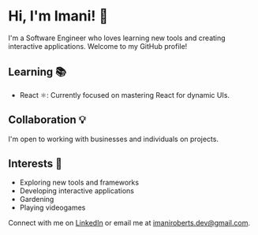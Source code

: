 # Hi, I'm Imani! 👋

I'm a Software Engineer who loves learning new tools and creating interactive applications. Welcome to my GitHub profile!

## Learning 📚

- React ⚛️: Currently focused on mastering React for dynamic UIs.

## Collaboration 💡

I'm open to working with businesses and individuals on projects.

## Interests 🌟

- Exploring new tools and frameworks
- Developing interactive applications
- Gardening 
- Playing videogames

Connect with me on [LinkedIn](https://www.linkedin.com/in/imaniroberts/) or email me at imaniroberts.dev@gmail.com.
